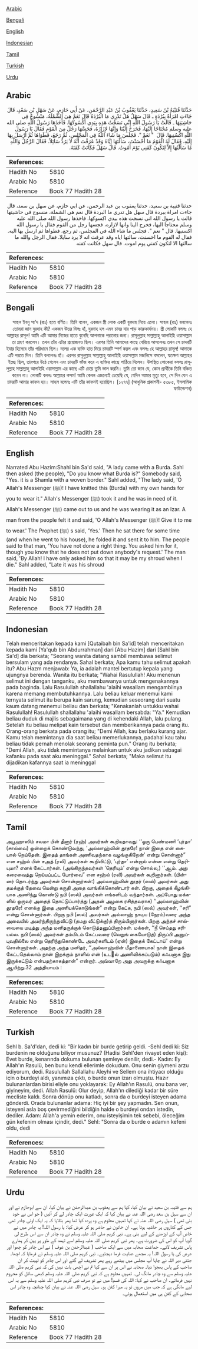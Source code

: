 [Arabic](#arabic)

[Bengali](#bengali)

[English](#english)

[Indonesian](#indonesian)

[Tamil](#tamil)

[Turkish](#turkish)

[Urdu](#urdu)

## Arabic


<div dir="rtl" lang="ar" style={{fontSize:'larger',backgroundColor:'#f8f9fa',padding:20}}>
حَدَّثَنَا قُتَيْبَةُ بْنُ سَعِيدٍ، حَدَّثَنَا يَعْقُوبُ بْنُ عَبْدِ الرَّحْمَنِ، عَنْ أَبِي حَازِمٍ، عَنْ سَهْلِ بْنِ سَعْدٍ، قَالَ جَاءَتِ امْرَأَةٌ بِبُرْدَةٍ ـ قَالَ سَهْلٌ هَلْ تَدْرِي مَا الْبُرْدَةُ قَالَ نَعَمْ هِيَ الشَّمْلَةُ، مَنْسُوجٌ فِي حَاشِيَتِهَا ـ قَالَتْ يَا رَسُولَ اللَّهِ إِنِّي نَسَجْتُ هَذِهِ بِيَدِي أَكْسُوكَهَا‏.‏ فَأَخَذَهَا رَسُولُ اللَّهِ صلى الله عليه وسلم مُحْتَاجًا إِلَيْهَا، فَخَرَجَ إِلَيْنَا وَإِنَّهَا لإِزَارُهُ، فَجَسَّهَا رَجُلٌ مِنَ الْقَوْمِ فَقَالَ يَا رَسُولَ اللَّهِ اكْسُنِيهَا‏.‏ قَالَ ‏ "‏ نَعَمْ ‏"‏‏.‏ فَجَلَسَ مَا شَاءَ اللَّهُ فِي الْمَجْلِسِ، ثُمَّ رَجَعَ، فَطَوَاهَا ثُمَّ أَرْسَلَ بِهَا إِلَيْهِ‏.‏ فَقَالَ لَهُ الْقَوْمُ مَا أَحْسَنْتَ، سَأَلْتَهَا إِيَّاهُ وَقَدْ عَرَفْتَ أَنَّهُ لاَ يَرُدُّ سَائِلاً‏.‏ فَقَالَ الرَّجُلُ وَاللَّهِ مَا سَأَلْتُهَا إِلاَّ لِتَكُونَ كَفَنِي يَوْمَ أَمُوتُ‏.‏ قَالَ سَهْلٌ فَكَانَتْ كَفَنَهُ‏.‏
</div>
<div style={{backgroundColor:'#f8f9fa',padding:20, marginBottom: 10}}><table> <thead> <tr> <th>References:</th> <th></th> </tr> </thead> <tbody><tr><td>Hadith No</td><td>5810</td></tr><tr><td>Arabic No</td><td>5810</td></tr><tr><td>Reference</td><td>Book 77 Hadith 28</td></tr></tbody></table></div>


<div dir="rtl" lang="ar" style={{fontSize:'larger',backgroundColor:'#f8f9fa',padding:20}}>
حدثنا قتيبة بن سعيد، حدثنا يعقوب بن عبد الرحمن، عن ابي حازم، عن سهل بن سعد، قال جاءت امراة ببردة قال سهل هل تدري ما البردة قال نعم هي الشملة، منسوج في حاشيتها قالت يا رسول الله اني نسجت هذه بيدي اكسوكها. فاخذها رسول الله صلى الله عليه وسلم محتاجا اليها، فخرج الينا وانها لازاره، فجسها رجل من القوم فقال يا رسول الله اكسنيها. قال " نعم ". فجلس ما شاء الله في المجلس، ثم رجع، فطواها ثم ارسل بها اليه. فقال له القوم ما احسنت، سالتها اياه وقد عرفت انه لا يرد سايلا. فقال الرجل والله ما سالتها الا لتكون كفني يوم اموت. قال سهل فكانت كفنه
</div>
<div style={{backgroundColor:'#f8f9fa',padding:20, marginBottom: 10}}><table> <thead> <tr> <th>References:</th> <th></th> </tr> </thead> <tbody><tr><td>Hadith No</td><td>5810</td></tr><tr><td>Arabic No</td><td>5810</td></tr><tr><td>Reference</td><td>Book 77 Hadith 28</td></tr></tbody></table></div>

## Bengali


<div dir="rtl" lang="bn" style={{fontSize:'larger',backgroundColor:'#f8f9fa',padding:20}}>
সাহল ইবনু সা‘দ (রাঃ) হতে বর্ণিত। তিনি বলেন, একজন স্ত্রী লোক একটি বুরদাহ নিয়ে এলো। সাহল (রাঃ) বললেনঃ তোমরা জান বুরদাহ কী? একজন উত্তর দিলঃ হাঁ, বুরদাহ হল এমন চাদর যার পাড় কারুকার্যময়। স্ত্রী লোকটি বললঃ হে আল্লাহর রাসূল! আমি এটি আমার নিজের হাতে বুনেছি আপনাকে পরানোর জন্য। রাসূলুল্লাহ সাল্লাল্লাহু আলাইহি ওয়াসাল্লাম তা গ্রহণ করলেন। তখন তাঁর এটার প্রয়োজনও ছিল। এরপর তিনি আমাদের কাছে বেরিয়ে আসলেনঃ তখন সে চাদরটি ইযার হিসেবে তাঁর পরিধানে ছিল। দলের এক ব্যক্তি হাত দিয়ে চাদরটি স্পর্শ করল এবং বললঃ হে আল্লাহর রাসূল! আমাকে এটি পরতে দিন। তিনি বললেনঃ হাঁ। এরপর রাসূলুল্লাহ সাল্লাল্লাহু আলাইহি ওয়াসাল্লাম মজলিসে বসলেন, যতক্ষণ আল্লাহর ইচ্ছে ছিল, তারপরে উঠে গেলেন এবং চাদরটি ভাঁজ করে এ ব্যক্তির কাছে পাঠিয়ে দিলেন। উপস্থিত লোকেরা বললঃ রাসূলুল্লাহ সাল্লাল্লাহু আলাইহি ওয়াসাল্লাম এর কাছে এটি চেয়ে তুমি ভাল করনি। তুমি তো জান যে, কোন প্রার্থীকে তিনি বঞ্চিত করেন না। লোকটি বললঃ আল্লাহর কসম! আমি কেবল এজন্যেই চেয়েছি যে, যেদিন আমার মৃত্যু হবে, সে দিন যেন এ চাদরটি আমার কাফন হয়। সাহল বলেনঃ এটি তাঁর কাফনই হয়েছিল। [১২৭৭] (আধুনিক প্রকাশনী- ৫৩৮৫, ইসলামিক ফাউন্ডেশন)
</div>
<div style={{backgroundColor:'#f8f9fa',padding:20, marginBottom: 10}}><table> <thead> <tr> <th>References:</th> <th></th> </tr> </thead> <tbody><tr><td>Hadith No</td><td>5810</td></tr><tr><td>Arabic No</td><td>5810</td></tr><tr><td>Reference</td><td>Book 77 Hadith 28</td></tr></tbody></table></div>

## English


<div dir="ltr" lang="en" style={{fontSize:'larger',backgroundColor:'#f8f9fa',padding:20}}>
Narrated Abu Hazim:Shahl bin Sa'd said, "A lady came with a Burda. Sahl then asked (the people), "Do you know what Burda is?" Somebody said, "Yes. it is a Shamla with a woven border." Sahl added, "The lady said, 'O Allah's Messenger (ﷺ)! I have knitted this (Burda) with my own hands for you to wear it." Allah's Messenger (ﷺ) took it and he was in need of it. Allah's Messenger (ﷺ) came out to us and he was wearing it as an Izar. A man from the people felt it and said, 'O Allah's Messenger (ﷺ)! Give it to me to wear.' The Prophet (ﷺ) s said, 'Yes.' Then he sat there for some time (and when he went to his house), he folded it and sent it to him. The people said to that man, 'You have not done a right thing. You asked him for it, though you know that he does not put down anybody's request.' The man said, 'By Allah! I have only asked him so that it may be my shroud when I die." Sahl added, "Late it was his shroud
</div>
<div style={{backgroundColor:'#f8f9fa',padding:20, marginBottom: 10}}><table> <thead> <tr> <th>References:</th> <th></th> </tr> </thead> <tbody><tr><td>Hadith No</td><td>5810</td></tr><tr><td>Arabic No</td><td>5810</td></tr><tr><td>Reference</td><td>Book 77 Hadith 28</td></tr></tbody></table></div>

## Indonesian


<div dir="ltr" lang="id" style={{fontSize:'larger',backgroundColor:'#f8f9fa',padding:20}}>
Telah menceritakan kepada kami [Qutaibah bin Sa'id] telah menceritakan kepada kami [Ya'qub bin Abdurrahman] dari [Abu Hazim] dari [Sahl bin Sa'd] dia berkata; "Seorang wanita datang sambil membawa selimut bersulam yang ada rendanya. Sahal berkata; Apa kamu tahu selimut apakah itu? Abu Hazm menjawab: Ya, ia adalah mantel bertutup kepala yang ujungnya berenda. Wanita itu berkata; "Wahai Rasulullah! Aku menenun selimut ini dengan tanganku, aku membawanya untuk mengenakannya pada baginda. Lalu Rasulullah shallallahu 'alaihi wasallam mengambilnya karena memang membutuhkannya. Lalu beliau keluar menemui kami ternyata selimut itu berupa kain sarung, kemudian seseorang dari suatu kaum datang menemui beliau dan berkata; "Kenakanlah untukku wahai Rasulullah! Rasulullah shallallahu 'alaihi wasallam bersabda: "Ya." Kemudian beliau duduk di majlis sebagaimana yang di kehendaki Allah, lalu pulang. Setelah itu beliau melipat kain tersebut dan memberikannya pada orang itu. Orang-orang berkata pada orang itu; "Demi Allah, kau berlaku kurang ajar. Kamu telah memintanya dia saat beliau memerlukannya, padahal kau tahu beliau tidak pernah menolak seorang peminta pun." Orang itu berkata; "Demi Allah, aku tidak memintanya melainkan untuk aku jadikan sebagai kafanku pada saat aku meninggal." Sahal berkata; "Maka selimut itu dijadikan kafannya saat ia meninggal
</div>
<div style={{backgroundColor:'#f8f9fa',padding:20, marginBottom: 10}}><table> <thead> <tr> <th>References:</th> <th></th> </tr> </thead> <tbody><tr><td>Hadith No</td><td>5810</td></tr><tr><td>Arabic No</td><td>5810</td></tr><tr><td>Reference</td><td>Book 77 Hadith 28</td></tr></tbody></table></div>

## Tamil


<div dir="ltr" lang="ta" style={{fontSize:'larger',backgroundColor:'#f8f9fa',padding:20}}>
அபூஹாஸிம் சலமா பின் தீனார் (ரஹ்) அவர்கள் கூறியதாவது: ‘‘ஒரு பெண்மணி ‘புர்தா’ (சால்வை) ஒன்றைக் கொண்டுவந்து, ‘அல்லாஹ்வின் தூதரே! நான் இதை என் கையால் நெய்தேன். இதைத் தாங்கள் அணிவதற்காக வழங்குகிறேன்’ என்று சொன்னார்” என சஹ்ல் பின் சஅத் (ரலி) அவர்கள் கூறிவிட்டு, ‘புர்தா’ என்றால் என்ன என்று தெரியுமா? எனக் கேட்டார்கள். (அங்கிருந்தவர்கள் ‘தெரியும்’ என்று சொல்ல,) ‘‘ஆம். அது கரைவைத்து நெய்யப்பட்ட போர்வை” என சஹ்ல் (ரலி) அவர்கள் கூறினார்கள். (பின்னர் தொடர்ந்து அவர்கள் சொன்னார்கள்:) அல்லாஹ்வின் தூதர் (ஸல்) அவர்கள் அது தமக்குத் தேவை யென்று கருதி அதை வாங்கிக்கொண்டார் கள். பிறகு, அதைக் கீழங்கியாக அணிந்து கொண்டு நபி (ஸல்) அவர்கள் எங்களிடம் வந்தார்கள். அப்போது மக்களில் ஒருவர் அதைத் தொட்டுப்பார்த்து (அதன் அழகை ரசித்தவராக) ‘‘அல்லாஹ்வின் தூதரே! எனக்கு இதை அணியக்கொடுங்கள்” என்று கேட்க, நபி (ஸல்) அவர்கள், ‘‘சரி” என்று சொன்னார்கள். பிறகு நபி (ஸல்) அவர்கள் அல்லாஹ் நாடிய (நேரம்)வரை அந்த அவையில் அமர்ந்திருந்துவிட்டு (தமது வீட்டுக்கு)த் திரும்பினார்கள். பிறகு அந்தச் சால்வையை மடித்து அந்த மனிதருக்குக் கொடுத்தனுப்பினார்கள். மக்கள், ‘‘நீ செய்தது சரியல்ல. நபி (ஸல்) அவர்கள் தம்மிடம் கேட்பவரை (வெறுங் கையோடுத்) திருப்பி அனுப்புவதில்லை என்று தெரிந்துகொண்டே அவர்களிடம் (ஏன்) இதைக் கேட்டாய்” என்று சொன்னார்கள். அதற்கு அந்த மனிதர், ‘‘அல்லாஹ்வின் மீதாணையாக! நான் இதைக் கேட்டதெல்லாம் நான் இறக்கும் நாளில் என் (உடல் அணிவிக்கப்படும்) கஃபனாக இது இருக்கட்டும் என்பதற்காகத்தான்” என்றார். அவ்வாறே அது அவருக்கு கஃபனாக ஆயிற்று.32 அத்தியாயம் :
</div>
<div style={{backgroundColor:'#f8f9fa',padding:20, marginBottom: 10}}><table> <thead> <tr> <th>References:</th> <th></th> </tr> </thead> <tbody><tr><td>Hadith No</td><td>5810</td></tr><tr><td>Arabic No</td><td>5810</td></tr><tr><td>Reference</td><td>Book 77 Hadith 28</td></tr></tbody></table></div>

## Turkish


<div dir="ltr" lang="tr" style={{fontSize:'larger',backgroundColor:'#f8f9fa',padding:20}}>
Sehl b. Sa'd'dan, dedi ki: "Bir kadın bir burde getirip geldi. -Sehl dedi ki: Siz burdenin ne olduğunu biliyor musunuz? (Hadisi Sehl'den rivayet eden kişi): Evet burde, kenarında dokuma bulunan şemleye denilir, dedi.- Kadın: Ey Allah'ın Rasulü, ben bunu kendi ellerimle dokudum. Onu senin giymeni arzu ediyorum, dedi. Rasulullah Sallallahu Aleyhi ve Sellem ona ihtiyacı olduğu için o burdeyi aldı, yanımıza çıktı, o burde onun izarı olmuştu. Hazır bulunanlardan birisi eliyle onu yoklayarak: Ey Allah'ın Rasulü, onu bana ver, giyineyim, dedi. Allah Rasulü: Olur deyip, Allah'ın dilediği kadar bir süre mecliste kaldı. Sonra dönüp onu katladı, sonra da o burdeyi isteyen adama gönderdi. Orada bulunanlar adama: Hiç iyi bir şey yapmadın. Sen onun, isteyeni asla boş çevirmediğini bildiğin halde o burdeyi ondan istedin, dediler. Adam: Allah'a yemin ederim, onu isteyişimin tek sebebi, öleceğim gün kefenim olması içindir, dedi." Sehl: "Sonra da o burde o adamın kefeni oldu, dedi
</div>
<div style={{backgroundColor:'#f8f9fa',padding:20, marginBottom: 10}}><table> <thead> <tr> <th>References:</th> <th></th> </tr> </thead> <tbody><tr><td>Hadith No</td><td>5810</td></tr><tr><td>Arabic No</td><td>5810</td></tr><tr><td>Reference</td><td>Book 77 Hadith 28</td></tr></tbody></table></div>

## Urdu


<div dir="rtl" lang="ur" style={{fontSize:'larger',backgroundColor:'#f8f9fa',padding:20}}>
ہم سے قتیبہ بن سعید نے بیان کیا، کہا ہم سے یعقوب بن عبدالرحمٰن نے بیان کیا، ان سے ابوحازم نے اور ان سے سہل بن سعد رضی اللہ عنہ نے بیان کیا کہ ایک عورت ایک چادر لے کر آئیں ( جو اس نے خود بنی تھی ) سہل رضی اللہ عنہ نے کہا تمہیں معلوم ہے وہ پردہ کیا تھا پھر بتلایا کہ یہ ایک اونی چادر تھی جس کے کناروں پر حاشیہ ہوتا ہے۔ ان خاتون نے حاضر ہو کر عرض کیا: یا رسول اللہ! یہ چادر میں نے خاص آپ کے اوڑھنے کے لیے بنی ہے۔ نبی کریم صلی اللہ علیہ وسلم نے وہ چادر ان سے اس طرح لی گویا آپ کو اس کی ضرورت ہے۔ پھر نبی کریم صلی اللہ علیہ وسلم اسے تہمد کے طور پر پہن کر ہمارے پاس تشریف لائے۔ جماعت صحابہ میں سے ایک صاحب ( عبدالرحمٰن بن عوف ) نے اس چادر کو چھوا اور عرض کی یا رسول اللہ! یہ مجھے عنایت فرما دیجئیے۔ نبی کریم صلی اللہ علیہ وسلم نے فرمایا کہ اچھا۔ جتنی دیر اللہ نے چاہا آپ مجلس میں بیٹھے رہے پھر تشریف لے گئے اور اس چادر کو لپیٹ کر ان صاحب کے پاس بھجوا دیا۔ صحابہ نے اس پر ان سے کہا تم نے اچھی بات نہیں کی کہ نبی کریم صلی اللہ علیہ وسلم سے وہ چادر مانگ لی۔ تمہیں معلوم ہے کہ نبی کریم صلی اللہ علیہ وسلم کبھی سائل کو محروم نہیں فرماتے۔ ان صاحب نے کہا: اللہ کی قسم! میں نے تو صرف نبی کریم صلی اللہ علیہ وسلم سے یہ اس لیے مانگی ہے کہ جب میں مروں تو یہ میرا کفن ہو۔ سہل رضی اللہ عنہ نے بیان کیا چنانچہ وہ چادر اس صحابی کے کفن ہی میں استعمال ہوئی۔
</div>
<div style={{backgroundColor:'#f8f9fa',padding:20, marginBottom: 10}}><table> <thead> <tr> <th>References:</th> <th></th> </tr> </thead> <tbody><tr><td>Hadith No</td><td>5810</td></tr><tr><td>Arabic No</td><td>5810</td></tr><tr><td>Reference</td><td>Book 77 Hadith 28</td></tr></tbody></table></div>
